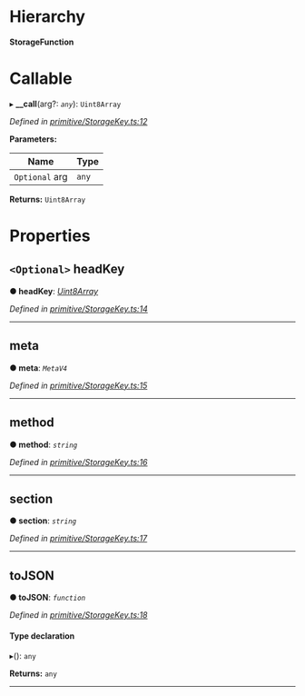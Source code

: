 

# Hierarchy

**StorageFunction**

# Callable
▸ **__call**(arg?: *`any`*): `Uint8Array`

*Defined in [primitive/StorageKey.ts:12](https://github.com/polkadot-js/api/blob/833b49d/packages/types/src/primitive/StorageKey.ts#L12)*

**Parameters:**

| Name | Type |
| ------ | ------ |
| `Optional` arg | `any` |

**Returns:** `Uint8Array`

# Properties

<a id="headkey"></a>

## `<Optional>` headKey

**● headKey**: *[Uint8Array](../classes/_codec_u8a_.u8a.md#uint8array)*

*Defined in [primitive/StorageKey.ts:14](https://github.com/polkadot-js/api/blob/833b49d/packages/types/src/primitive/StorageKey.ts#L14)*

___
<a id="meta"></a>

##  meta

**● meta**: *`MetaV4`*

*Defined in [primitive/StorageKey.ts:15](https://github.com/polkadot-js/api/blob/833b49d/packages/types/src/primitive/StorageKey.ts#L15)*

___
<a id="method"></a>

##  method

**● method**: *`string`*

*Defined in [primitive/StorageKey.ts:16](https://github.com/polkadot-js/api/blob/833b49d/packages/types/src/primitive/StorageKey.ts#L16)*

___
<a id="section"></a>

##  section

**● section**: *`string`*

*Defined in [primitive/StorageKey.ts:17](https://github.com/polkadot-js/api/blob/833b49d/packages/types/src/primitive/StorageKey.ts#L17)*

___
<a id="tojson"></a>

##  toJSON

**● toJSON**: *`function`*

*Defined in [primitive/StorageKey.ts:18](https://github.com/polkadot-js/api/blob/833b49d/packages/types/src/primitive/StorageKey.ts#L18)*

#### Type declaration
▸(): `any`

**Returns:** `any`

___

